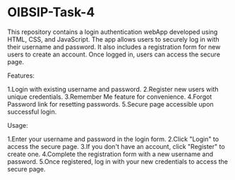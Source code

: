 # OIBSIP-Task-4

This repository contains a login authentication webApp developed using HTML, CSS, and JavaScript. The app allows users to securely log in with their username and password. It also includes a registration form for new users to create an account. Once logged in, users can access the secure page.

Features:

1.Login with existing username and password.
2.Register new users with unique credentials.
3.Remember Me feature for convenience.
4.Forgot Password link for resetting passwords.
5.Secure page accessible upon successful login.

Usage:

1.Enter your username and password in the login form.
2.Click "Login" to access the secure page.
3.If you don't have an account, click "Register" to create one.
4.Complete the registration form with a new username and password.
5.Once registered, log in with your new credentials to access the secure page.
